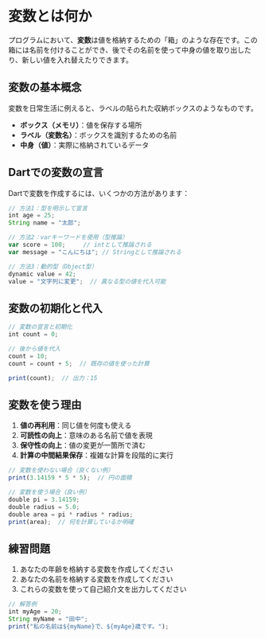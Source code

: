 # 変数とは何か

プログラムにおいて、**変数**は値を格納するための「箱」のような存在です。この箱には名前を付けることができ、後でその名前を使って中身の値を取り出したり、新しい値を入れ替えたりできます。

## 変数の基本概念

変数を日常生活に例えると、ラベルの貼られた収納ボックスのようなものです。

- **ボックス（メモリ）**：値を保存する場所
- **ラベル（変数名）**：ボックスを識別するための名前
- **中身（値）**：実際に格納されているデータ

## Dartでの変数の宣言

Dartで変数を作成するには、いくつかの方法があります：

```javascript
// 方法1：型を明示して宣言
int age = 25;
String name = "太郎";

// 方法2：varキーワードを使用（型推論）
var score = 100;     // intとして推論される
var message = "こんにちは"; // Stringとして推論される

// 方法3：動的型（Object型）
dynamic value = 42;
value = "文字列に変更";  // 異なる型の値を代入可能
```

## 変数の初期化と代入

```javascript
// 変数の宣言と初期化
int count = 0;

// 後から値を代入
count = 10;
count = count + 5;  // 既存の値を使った計算

print(count);  // 出力：15
```

## 変数を使う理由

1. **値の再利用**：同じ値を何度も使える
2. **可読性の向上**：意味のある名前で値を表現
3. **保守性の向上**：値の変更が一箇所で済む
4. **計算の中間結果保存**：複雑な計算を段階的に実行

```javascript
// 変数を使わない場合（良くない例）
print(3.14159 * 5 * 5);  // 円の面積

// 変数を使う場合（良い例）
double pi = 3.14159;
double radius = 5.0;
double area = pi * radius * radius;
print(area);  // 何を計算しているか明確
```

## 練習問題

1. あなたの年齢を格納する変数を作成してください
2. あなたの名前を格納する変数を作成してください
3. これらの変数を使って自己紹介文を出力してください

```javascript
// 解答例
int myAge = 20;
String myName = "田中";
print("私の名前は${myName}で、${myAge}歳です。");
```

